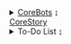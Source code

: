 <details>
    <summary><a href="CoreBots/index">CoreBots</a> ↨</summary>
    <ul>
        <a href="CoreBots/Start and Stop">Start/Stop</a><br>
        <a href="CoreBots/Inventory, Bank and Shop">Inventory, Bank and Shop</a><br>
        <a href="CoreBots/Drops">Drops</a><br>
        <a href="CoreBots/Quest">Quest</a><br>
        <a href="CoreBots/Kill">Kill</a><br>
        <a href="CoreBots/Utility">Utility</a><br>
        <a href="CoreBots/Map">Map</a><br>
        <a href="CoreBots/Using Local Files">Using Local Files</a><br>
    </ul>
</details>
<a href="CoreStory">CoreStory</a>
<details>
    <summary>To-Do List ↨</summary>
    <ul>
        <li>CoreFarms</li>
        <li>CoreAdvanced</li>
        <li>CoreDailies</li>
        <li>CoreNation</li>
        <li>CoreLegion</li>
    </ul>
</details>